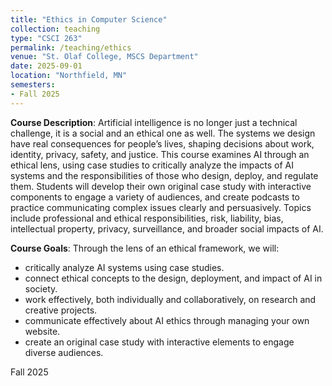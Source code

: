 ```yaml
---
title: "Ethics in Computer Science"
collection: teaching
type: "CSCI 263"
permalink: /teaching/ethics
venue: "St. Olaf College, MSCS Department"
date: 2025-09-01
location: "Northfield, MN"
semesters:
- Fall 2025
---
```


**Course Description**: Artificial intelligence is no longer just a technical challenge, it is a social and an ethical one as well. The systems we design have real consequences for people’s lives, shaping decisions about work, identity, privacy, safety, and justice. This course examines AI through an ethical lens, using case studies to critically analyze the impacts of AI systems and the responsibilities of those who design, deploy, and regulate them. Students will develop their own original case study with interactive components to engage a variety of audiences, and create podcasts to practice communicating complex issues clearly and persuasively. Topics include professional and ethical responsibilities, risk, liability, bias, intellectual property, privacy, surveillance, and broader social impacts of AI. 

**Course Goals**: Through the lens of an ethical framework, we will:
- critically analyze AI systems using case studies.
- connect ethical concepts to the design, deployment, and impact of AI in society.
- work effectively, both individually and collaboratively, on research and creative projects.
- communicate effectively about AI ethics through managing your own website.
- create an original case study with interactive elements to engage diverse audiences.


Fall 2025